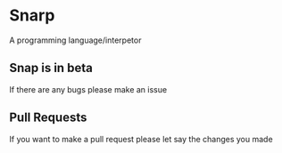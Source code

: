 # Snarp
A programming language/interpetor

## Snap is in beta

If there are any bugs please make an issue

## Pull Requests

If you want to make a pull request please let say the changes you made